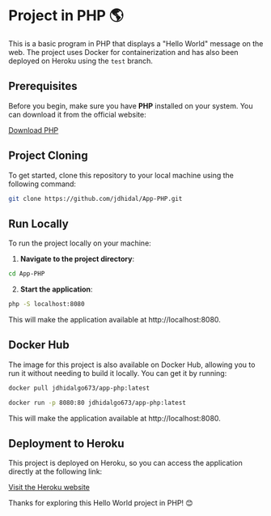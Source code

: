 # Project in PHP 🌎

This is a basic program in PHP that displays a "Hello World" message on the web. The project uses Docker for containerization and has also been deployed on Heroku using the `test` branch.

## Prerequisites

Before you begin, make sure you have **PHP** installed on your system. You can download it from the official website:

[Download PHP](https://www.php.net)

## Project Cloning

To get started, clone this repository to your local machine using the following command:

```bash
git clone https://github.com/jdhidal/App-PHP.git
```

## Run Locally

To run the project locally on your machine:

1. **Navigate to the project directory**:
```bash
cd App-PHP
```

2. **Start the application**:
```bash
php -S localhost:8080
```
This will make the application available at http://localhost:8080.

## Docker Hub

The image for this project is also available on Docker Hub, allowing you to run it without needing to build it locally. You can get it by running:

```bash
docker pull jdhidalgo673/app-php:latest
```

```bash
docker run -p 8080:80 jdhidalgo673/app-php:latest
```

This will make the application available at http://localhost:8080.

## Deployment to Heroku

This project is deployed on Heroku, so you can access the application directly at the following link:

[Visit the Heroku website](https://app-php-d4fa4eabf2f1.herokuapp.com/)


Thanks for exploring this Hello World project in PHP! 😊